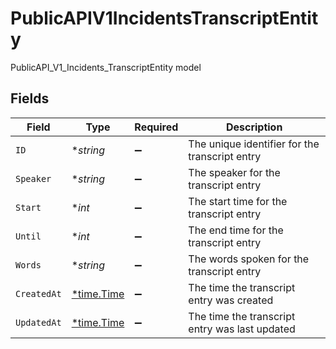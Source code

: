 # PublicAPIV1IncidentsTranscriptEntity

PublicAPI_V1_Incidents_TranscriptEntity model


## Fields

| Field                                          | Type                                           | Required                                       | Description                                    |
| ---------------------------------------------- | ---------------------------------------------- | ---------------------------------------------- | ---------------------------------------------- |
| `ID`                                           | **string*                                      | :heavy_minus_sign:                             | The unique identifier for the transcript entry |
| `Speaker`                                      | **string*                                      | :heavy_minus_sign:                             | The speaker for the transcript entry           |
| `Start`                                        | **int*                                         | :heavy_minus_sign:                             | The start time for the transcript entry        |
| `Until`                                        | **int*                                         | :heavy_minus_sign:                             | The end time for the transcript entry          |
| `Words`                                        | **string*                                      | :heavy_minus_sign:                             | The words spoken for the transcript entry      |
| `CreatedAt`                                    | [*time.Time](https://pkg.go.dev/time#Time)     | :heavy_minus_sign:                             | The time the transcript entry was created      |
| `UpdatedAt`                                    | [*time.Time](https://pkg.go.dev/time#Time)     | :heavy_minus_sign:                             | The time the transcript entry was last updated |